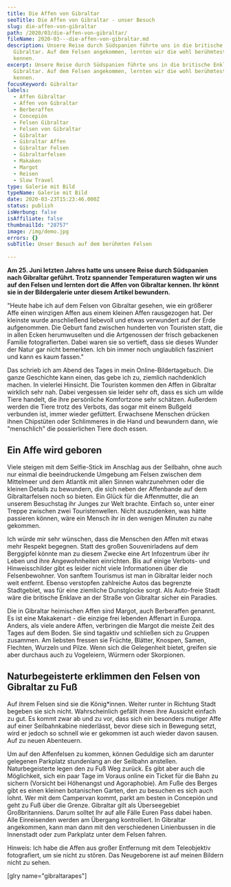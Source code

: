 ```yaml
---
title: Die Affen von Gibraltar
seoTitle: Die Affen von Gibraltar - unser Besuch
slug: die-affen-von-gibraltar
path: /2020/03/die-affen-von-gibraltar/
fileName: 2020-03---die-affen-von-gibraltar.md
description: Unsere Reise durch Südspanien führte uns in die britische Enklave
  Gibraltar. Auf dem Felsen angekommen, lernten wir die wohl berühmtesten Affen
  kennen.
excerpt: Unsere Reise durch Südspanien führte uns in die britische Enklave
  Gibraltar. Auf dem Felsen angekommen, lernten wir die wohl berühmtesten Affen
  kennen.
focusKeyword: Gibraltar
labels:
  - Affen Gibraltar
  - Affen von Gibraltar
  - Berberaffen
  - Concepión
  - Felsen Gibraltar
  - Felsen von Gibraltar
  - Gibraltar
  - Gibraltar Affen
  - Gibraltar Felsen
  - Gibraltarfelsen
  - Makaken
  - Margot
  - Reisen
  - Slow Travel
type: Galerie mit Bild
typeName: Galerie mit Bild
date: 2020-03-23T15:23:46.000Z
status: publish
isWerbung: false
isAffiliate: false
thumbnailId: "28757"
image: /img/demo.jpg
errors: {}
subTitle: Unser Besuch auf dem berühmten Felsen
  
---
```


**Am 25. Juni letzten Jahres hatte uns unsere Reise durch Südspanien nach
Gibraltar geführt. Trotz spannender Temperaturen wagten wir uns auf den Felsen
und lernten dort die Affen von Gibraltar kennen. Ihr könnt sie in der
Bildergalerie unter diesem Artikel bewundern.**

"Heute habe ich auf dem Felsen von Gibraltar gesehen, wie ein größerer Affe
einen winzigen Affen aus einem kleinen Affen rausgezogen hat. Der kleinste wurde
anschließend liebevoll und etwas verwundert auf der Erde aufgenommen. Die Geburt
fand zwischen hunderten von Touristen statt, die in allen Ecken herumwuselten
und die Artgenossen der frisch gebackenen Familie fotografierten. Dabei waren
sie so vertieft, dass sie dieses Wunder der Natur gar nicht bemerkten. Ich bin
immer noch unglaublich fasziniert und kann es kaum fassen."

Das schrieb ich am Abend des Tages in mein Online-Bildertagebuch. Die ganze
Geschichte kann einen, das gebe ich zu, ziemlich nachdenklich machen. In
vielerlei Hinsicht. Die Touristen kommen den Affen in Gibraltar wirklich sehr
nah. Dabei vergessen sie leider sehr oft, dass es sich um wilde Tiere handelt,
die ihre persönliche Komfortzone sehr schätzen. Außerdem werden die Tiere trotz
des Verbots, das sogar mit einem Bußgeld verbunden ist, immer wieder gefüttert.
Erwachsene Menschen drücken ihnen Chipstüten oder Schlimmeres in die Hand und
bewundern dann, wie "menschlich" die possierlichen Tiere doch essen.

## Ein Affe wird geboren

Viele steigen mit dem Selfie-Stick im Anschlag aus der Seilbahn, ohne auch nur
einmal die beeindruckende Umgebung am Felsen zwischen dem Mittelmeer und dem
Atlantik mit allen Sinnen wahrzunehmen oder die kleinen Details zu bewundern,
die sich neben der Affenbande auf dem Gibraltarfelsen noch so bieten. Ein Glück
für die Affenmutter, die an unserem Besuchstag ihr Junges zur Welt brachte.
Einfach so, unter einer Treppe zwischen zwei Touristenwellen. Nicht auszudenken,
was hätte passieren können, wäre ein Mensch ihr in den wenigen Minuten zu nahe
gekommen.

Ich würde mir sehr wünschen, dass die Menschen den Affen mit etwas mehr Respekt
begegnen. Statt des großen Souvenirladens auf dem Berggipfel könnte man zu
diesem Zwecke eine Art Infozentrum über ihr Leben und ihre Angewohnheiten
einrichten. Bis auf einige Verbots- und Hinweisschilder gibt es leider nicht
viele Informationen über die Felsenbewohner. Von sanftem Tourismus ist man in
Gibraltar leider noch weit entfernt. Ebenso verstopfen zahlreiche Autos das
begrenzte Stadtgebiet, was für eine ziemliche Dunstglocke sorgt. Als Auto-freie
Stadt wäre die britische Enklave an der Straße von Gibraltar sicher ein
Paradies.

Die in Gibraltar heimischen Affen sind Margot, auch Berberaffen genannt. Es ist
eine Makakenart - die einzige frei lebenden Affenart in Europa. Anders, als
viele andere Affen, verbringen die Margot die meiste Zeit des Tages auf dem
Boden. Sie sind tagaktiv und schließen sich zu Gruppen zusammen. Am liebsten
fressen sie Früchte, Blätter, Knospen, Samen, Flechten, Wurzeln und Pilze. Wenn
sich die Gelegenheit bietet, greifen sie aber durchaus auch zu Vogeleiern,
Würmern oder Skorpionen.

## Naturbegeisterte erklimmen den Felsen von Gibraltar zu Fuß

Auf ihrem Felsen sind sie die König\*innen. Weiter runter in Richtung Stadt
begeben sie sich nicht. Wahrscheinlich gefällt ihnen ihre Aussicht einfach zu
gut. Es kommt zwar ab und zu vor, dass sich ein besonders mutiger Affe auf einer
Seilbahnkabine niederlässt, bevor diese sich in Bewegung setzt, wird er jedoch
so schnell wie er gekommen ist auch wieder davon sausen. Auf zu neuen
Abenteuern.

Um auf den Affenfelsen zu kommen, können Geduldige sich am darunter gelegenen
Parkplatz stundenlang an der Seilbahn anstellen. Naturbegeisterte legen den zu
Fuß Weg zurück. Es gibt aber auch die Möglichkeit, sich ein paar Tage im Voraus
online ein Ticket für die Bahn zu sichern (Vorsicht bei Höhenangst und
Agoraphobie). Am Fuße des Berges gibt es einen kleinen botanischen Garten, den
zu besuchen es sich auch lohnt. Wer mit dem Campervan kommt, parkt am besten in
Concepión und geht zu Fuß über die Grenze. Gibraltar gilt als Überseegebiet
Großbritanniens. Darum solltet Ihr auf alle Fälle Euren Pass dabei haben. Alle
Einreisenden werden am Übergang kontrolliert. In Gibraltar angekommen, kann man
dann mit den verschiedenen Linienbussen in die Innenstadt oder zum Parkplatz
unter dem Felsen fahren.

Hinweis: Ich habe die Affen aus großer Entfernung mit dem Teleobjektiv
fotografiert, um sie nicht zu stören. Das Neugeborene ist auf meinen Bildern
nicht zu sehen.

[glry name="gibraltarapes"]

  
